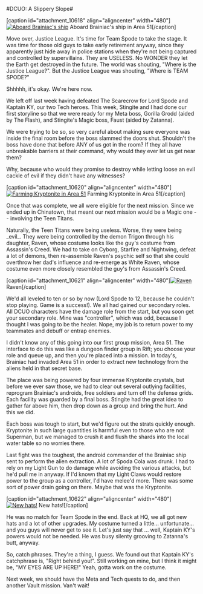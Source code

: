 #DCUO: A Slippery Slope#

[caption id="attachment\_10618" align="aligncenter" width="480"][![](http://westkarana.com/wp-content/uploads/2013/01/MADV101_AUDIO-PC-28-00.02.180-480x300.jpg "Aboard Brainiac's ship")](http://westkarana.com/wp-content/uploads/2013/01/MADV101_AUDIO-PC-28-00.02.180.jpg) Aboard Brainiac's ship in Area 51[/caption]

Move over, Justice League. It's time for Team Spode to take the stage. It was time for those old guys to take early retirement anyway, since they apparently just hide away in police stations when they're not being captured and controlled by supervillains. They are USELESS. No WONDER they let the Earth get destroyed in the future. The world was shouting, "Where is the Justice League?". But the Justice League was shouting, "Where is TEAM SPODE?"

Shhhhh, it's okay. We're here now.

We left off last week having defeated The Scarecrow for Lord Spode and Kaptain KY, our two Tech heroes. This week, Stingite and I had done our first storyline so that we were ready for my Meta boss, Gorilla Grodd (aided by The Flash), and Stingite's Magic boss, Faust (aided by Zatanna).

We were trying to be so, so very careful about making sure everyone was inside the final room before the boss slammed the doors shut. Shouldn't the boss have done that before ANY of us got in the room? If they all have unbreakable barriers at their command, why would they ever let us get near them?

Why, because who would they promise to destroy while letting loose an evil cackle of evil if they didn't have any witnesses?

[caption id="attachment\_10620" align="aligncenter" width="480"][![](http://westkarana.com/wp-content/uploads/2013/01/MADV101_AUDIO-PC-28-00.00.310-480x300.jpg "Farming Kryptonite in Area 51")](http://westkarana.com/wp-content/uploads/2013/01/MADV101_AUDIO-PC-28-00.00.310.jpg) Farming Kryptonite in Area 51[/caption]

Once that was complete, we all were eligible for the next mission. Since we ended up in Chinatown, that meant our next mission would be a Magic one -- involving the Teen Titans.

Naturally, the Teen Titans were being useless. Worse, they were being \_evil\_. They were being controlled by the demon Trigon through his daughter, Raven, whose costume looks like the guy's costume from Assassin's Creed. We had to take on Cyborg, Starfire and Nightwing, defeat a lot of demons, then re-assemble Raven's psychic self so that she could overthrow her dad's influence and re-emerge as White Raven, whose costume even more closely resembled the guy's from Assassin's Creed.

[caption id="attachment\_10621" align="aligncenter" width="480"][![](http://westkarana.com/wp-content/uploads/2013/01/DCGame-2013-01-27-23-16-39-29-480x299.jpg "Raven")](http://westkarana.com/wp-content/uploads/2013/01/DCGame-2013-01-27-23-16-39-29.jpg) Raven[/caption]

We'd all leveled to ten or so by now (Lord Spode to 12, because he couldn't stop playing. Game is a success!). We all had gained our secondary roles. All DCUO characters have the damage role from the start, but you soon get your secondary role. Mine was "controller", which was odd, because I thought I was going to be the healer. Nope, my job is to return power to my teammates and debuff or entrap enemies.

I didn't know any of this going into our first group mission, Area 51. The interface to do this was like a dungeon finder group in Rift; you choose your role and queue up, and then you're placed into a mission. In today's, Brainiac had invaded Area 51 in order to extract new technology from the aliens held in that secret base.

The place was being powered by four immense Kryptonite crystals, but before we ever saw those, we had to clear out several outlying facilities, reprogram Brainiac's androids, free soldiers and turn off the defense grids. Each facility was guarded by a final boss. Stingite had the great idea to gather far above him, then drop down as a group and bring the hurt. And this we did.

Each boss was tough to start, but we'd figure out the strats quickly enough. Kryptonite in such large quantities is harmful even to those who are not Superman, but we managed to crush it and flush the shards into the local water table so no worries there.

Last fight was the toughest, the android commander of the Brainiac ship sent to perform the alien extraction. A lot of Spoda Cola was drunk. I had to rely on my Light Gun to do damage while avoiding the various attacks, but he'd pull me in anyway. If I'd known that my Light Claws would restore power to the group as a controller, I'd have melee'd more. There was some sort of power drain going on there. Maybe that was the Kryptonite.

[caption id="attachment\_10622" align="aligncenter" width="480"][![](http://westkarana.com/wp-content/uploads/2013/01/INTCHARLIGHTRIG_NEUT-PC-28-00.14.370-480x300.jpg "New hats!")](http://westkarana.com/wp-content/uploads/2013/01/INTCHARLIGHTRIG_NEUT-PC-28-00.14.370.jpg) New hats![/caption]

He was no match for Team Spode in the end. Back at HQ, we all got new hats and a lot of other upgrades. My costume turned a little... unfortunate... and you guys will never get to see it. Let's just say that ... well, Kaptain KY's powers would not be needed. He was busy silenty grooving to Zatanna's butt, anyway.

So, catch phrases. They're a thing, I guess. We found out that Kaptain KY's catchphrase is, "Right behind you!". Still working on mine, but I think it might be, "MY EYES ARE UP HERE!" Yeah, gotta work on the costume.

Next week, we should have the Meta and Tech quests to do, and then another Vault mission. Van't wait!

